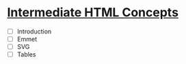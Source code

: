 # [Intermediate HTML Concepts](https://www.theodinproject.com/paths/full-stack-javascript/courses/intermediate-html-and-css#intermediate-html-concepts)

- [ ] Introduction
- [ ] Emmet
- [ ] SVG
- [ ] Tables
